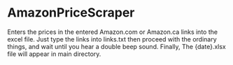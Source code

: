 # AmazonPriceScraper
Enters the prices in the entered Amazon.com or Amazon.ca links into the excel file.
Just type the links into links.txt then proceed with the ordinary things, and wait until you hear a double beep sound. Finally, The {date}.xlsx file will appear in main directory.
